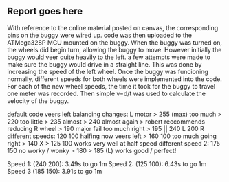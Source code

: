 ## Report goes here

With reference to the online material posted on canvas, the corresponding pins on the buggy were wired up. code was then uploaded to the ATMega328P MCU mounted on the buggy. When the buggy was turned on, the wheels did begin turn, allowing the buggy to move. However initially the buggy would veer quite heavily to the left. a few attempts were made to make sure the buggy would drive in a straight line. This was done by increasing the speed of the left wheel. Once the buggy was funcioning normally, different speeds for both wheels were implemented into the code. For each of the new wheel speeds, the time it took for the buggy to travel one meter was recorded. Then simple v=d/t was used to calculate the velocity of the buggy.

default code veers left
balancing changes: L motor > 255 (max) too much > 220 too little > 235 almost > 240 almost again > robert reccommends reducing R wheel > 190 major fail too much right > 195 || 240 L 200 R
different speeds: 120 100 halfing now veers left > 160 100 too much going right > 140 X > 125 100 works very well at half speed
different speed 2: 175 150 no worky / wonky > 180 > 185 (L) works good / perfect!

Speed 1:  (240 200): 3.49s to go 1m
Speed 2: (125 100): 6.43s to go 1m
Speed 3 (185 150): 3.91s to go 1m 
